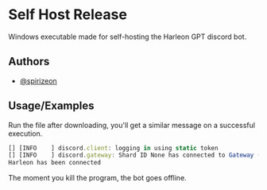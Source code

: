 
# Self Host Release

Windows executable made for self-hosting the Harleon GPT discord bot. 



## Authors

- [@spirizeon](https://github.com/spirizeon)


## Usage/Examples

Run the file after downloading, you'll get a similar message on a successful execution.
```javascript
[] [INFO    ] discord.client: logging in using static token
[] [INFO    ] discord.gateway: Shard ID None has connected to Gateway (Session ID: weird numbers).
Harleon has been connected
```

The moment you kill the program, the bot goes offline.